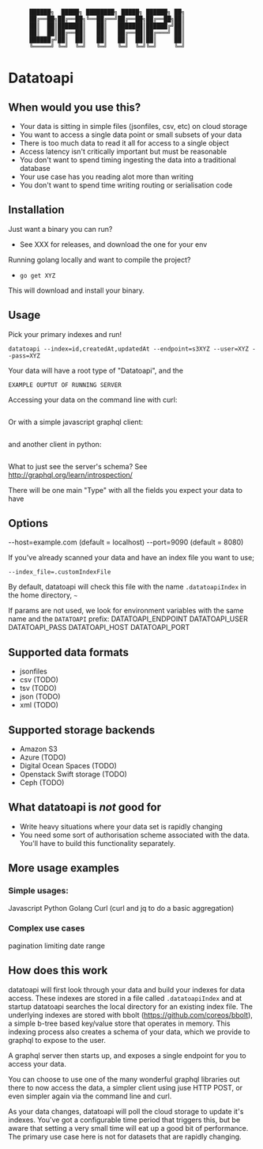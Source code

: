           ██████╗  █████╗ ████████╗ █████╗ ██████╗ ██╗
          ██╔══██╗██╔══██╗╚══██╔══╝██╔══██╗██╔══██╗██║
          ██║  ██║███████║   ██║   ███████║██████╔╝██║
          ██║  ██║██╔══██║   ██║   ██╔══██║██╔═══╝ ██║
          ██████╔╝██║  ██║   ██║   ██║  ██║██║     ██║
          ╚═════╝ ╚═╝  ╚═╝   ╚═╝   ╚═╝  ╚═╝╚═╝     ╚═╝

# Datatoapi

## When would you use this?

- Your data is sitting in simple files (jsonfiles, csv, etc) on cloud storage
- You want to access a single data point or small subsets of your data
- There is too much data to read it all for access to a single object
- Access latency isn't critically important but must be reasonable
- You don't want to spend timing ingesting the data into a traditional database
- Your use case has you reading alot more than writing
- You don't want to spend time writing routing or serialisation code

## Installation

Just want a binary you can run?

- See XXX for releases, and download the one for your env

Running golang locally and want to compile the project?

- `go get XYZ`

This will download and install your binary.

## Usage

Pick your primary indexes and run!

```
datatoapi --index=id,createdAt,updatedAt --endpoint=s3XYZ --user=XYZ --pass=XYZ
```
Your data will have a root type of "Datatoapi", and the 


```
EXAMPLE OUPTUT OF RUNNING SERVER
```

Accessing your data on the command line with curl:
```

```

Or with a simple javascript graphql client:
```

```

and another client in python:
```

```

What to just see the server's schema?
See http://graphql.org/learn/introspection/

There will be one main "Type" with all the fields you expect your data to have



## Options

--host=example.com (default = localhost)
--port=9090 (default = 8080)

If you've already scanned your data and have an index file you want to use;
```
--index_file=.customIndexFile
```
By default, datatoapi will check this file with the name `.datatoapiIndex` in the home directory, `~`

If params are not used, we look for environment variables with the same name and the `DATATOAPI` prefix:
DATATOAPI_ENDPOINT
DATATOAPI_USER
DATATOAPI_PASS
DATATOAPI_HOST
DATATOAPI_PORT

## Supported data formats

- jsonfiles
- csv (TODO)
- tsv (TODO)
- json (TODO)
- xml (TODO)

## Supported storage backends

- Amazon S3
- Azure (TODO)
- Digital Ocean Spaces (TODO)
- Openstack Swift storage (TODO)
- Ceph (TODO)

## What datatoapi is *not* good for

- Write heavy situations where your data set is rapidly changing
- You need some sort of authorisation scheme associated with the data. You'll have to build this functionality separately.

## More usage examples

### Simple usages:

Javascript
Python
Golang
Curl
  (curl and jq to do a basic aggregation)

### Complex use cases

pagination
limiting
date range


## How does this work

datatoapi will first look through your data and build your indexes for data access. These indexes are stored in a file called `.datatoapiIndex` and at startup datatoapi searches the local directory for an existing index file. The underlying indexes are stored with bbolt (https://github.com/coreos/bbolt), a simple b-tree based key/value store that operates in memory. This indexing process also creates a schema of your data, which we provide to graphql to expose to the user.

A graphql server then starts up, and exposes a single endpoint for you to access your data.

You can choose to use one of the many wonderful graphql libraries out there to now access the data, a simpler client using juse HTTP POST, or even simpler again via the command line and curl.

As your data changes, datatoapi will poll the cloud storage to update it's indexes. You've got a configurable time period that triggers this, but be aware that setting a very small time will eat up a good bit of performance. The primary use case here is not for datasets that are rapidly changing.